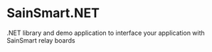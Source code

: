 # SainSmart.NET
.NET library and demo application to interface your application with SainSmart relay boards
